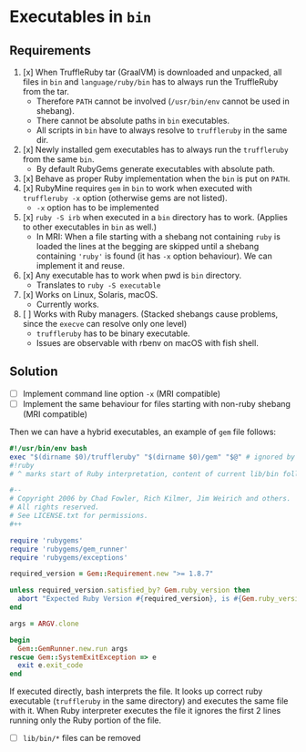 # Executables in `bin` 

## Requirements

1.  [x] When TruffleRuby tar (GraalVM) is downloaded and unpacked, all files in `bin` and 
    `language/ruby/bin` has to always run the TruffleRuby from the tar. 
    -   Therefore `PATH` cannot be involved (`/usr/bin/env` cannot be used in shebang).
    -   There cannot be absolute paths in `bin` executables.
    -   All scripts in `bin` have to always resolve to `truffleruby` in the same dir.
2.  [x] Newly installed gem executables has to always run the `truffleruby` from the same `bin`. 
    -   By default RubyGems generate executables with absolute path.
3.  [x] Behave as proper Ruby implementation when the `bin` is put on `PATH`.
4.  [x] RubyMine requires `gem` in `bin` to work when executed with `truffleruby -x` option 
    (otherwise gems are not listed).
    -   `-x` option has to be implemented
5.  [x] `ruby -S irb` when executed in a `bin` directory has to work. (Applies to other 
    executables in `bin` as well.)
    -   In MRI: When a file starting with a shebang not containing `ruby` is loaded the lines at 
        the begging are skipped until a shebang containing `'ruby'` is found (it has `-x` 
        option behaviour). We can implement it and reuse.
6.  [x] Any executable has to work when pwd is `bin` directory.
    -   Translates to `ruby -S executable` 
7.  [x] Works on Linux, Solaris, macOS.
    -   Currently works.
8.  [ ] Works with Ruby managers. (Stacked shebangs cause problems, since the `execve` can 
    resolve only one level)
    -   `truffleruby` has to be binary executable.
    -   Issues are observable with rbenv on macOS with fish shell.

## Solution

-   [ ] Implement command line option `-x` (MRI compatible)
-   [ ] Implement the same behaviour for files starting with non-ruby shebang (MRI compatible)

Then we can have a hybrid executables, an example of `gem` file follows:

```ruby
#!/usr/bin/env bash
exec "$(dirname $0)/truffleruby" "$(dirname $0)/gem" "$@" # ignored by Ruby interpreter
#!ruby
# ^ marks start of Ruby interpretation, content of current lib/bin follows   

#--
# Copyright 2006 by Chad Fowler, Rich Kilmer, Jim Weirich and others.
# All rights reserved.
# See LICENSE.txt for permissions.
#++

require 'rubygems'
require 'rubygems/gem_runner'
require 'rubygems/exceptions'

required_version = Gem::Requirement.new ">= 1.8.7"

unless required_version.satisfied_by? Gem.ruby_version then
  abort "Expected Ruby Version #{required_version}, is #{Gem.ruby_version}"
end

args = ARGV.clone

begin
  Gem::GemRunner.new.run args
rescue Gem::SystemExitException => e
  exit e.exit_code
end
```

If executed directly, bash interprets the file. It looks up correct ruby
executable  (`truffleruby` in the same directory) and executes the same file
with it. When Ruby  interpreter executes the file it ignores the first 2 lines
running only the Ruby  portion of the file.

-   [ ] `lib/bin/*` files can be removed
